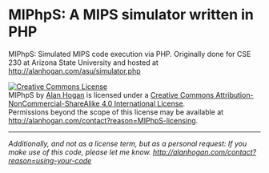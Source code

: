 # MIPhpS: A MIPS simulator written in PHP

MIPhpS: Simulated MIPS code execution via PHP. Originally done for CSE 230 at Arizona State University and hosted at http://alanhogan.com/asu/simulator.php

<a rel="license" href="http://creativecommons.org/licenses/by-nc-sa/4.0/"><img alt="Creative Commons License" style="border-width:0" src="https://i.creativecommons.org/l/by-nc-sa/4.0/88x31.png" /></a><br /><span xmlns:dct="http://purl.org/dc/terms/" href="http://purl.org/dc/dcmitype/InteractiveResource" property="dct:title" rel="dct:type">MIPhpS</span> by <a xmlns:cc="http://creativecommons.org/ns#" href="http://alanhogan.com/" property="cc:attributionName" rel="cc:attributionURL">Alan Hogan</a> is licensed under a <a rel="license" href="http://creativecommons.org/licenses/by-nc-sa/4.0/">Creative Commons Attribution-NonCommercial-ShareAlike 4.0 International License</a>.<br />Permissions beyond the scope of this license may be available at <a xmlns:cc="http://creativecommons.org/ns#" href="http://alanhogan.com/contact?reason=MIPhpS-licensing" rel="cc:morePermissions">http://alanhogan.com/contact?reason=MIPhpS-licensing</a>.

-----

_Additionally, and not as a license term, but as a personal request: If you make use of this code, please let me know. <http://alanhogan.com/contact?reason=using-your-code>_

